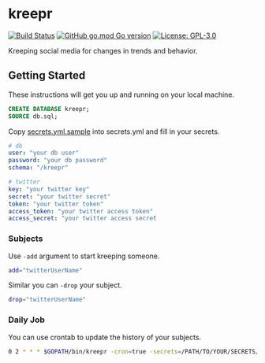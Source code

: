 # kreepr
[![Build Status](https://travis-ci.com/80-am/kreepr.svg?branch=master&status=started)](https://travis-ci.com/80-am/kreepr)
[![GitHub go.mod Go version](https://img.shields.io/github/go-mod/go-version/80-am/kreepr)](https://golang.org/)
[![License: GPL-3.0](https://img.shields.io/github/license/80-am/kreepr)](https://opensource.org/licenses/GPL-3.0)

Kreeping social media for changes in trends and behavior.

## Getting Started
These instructions will get you up and running on your local machine.

```sql
CREATE DATABASE kreepr;
SOURCE db.sql;
```

Copy [secrets.yml.sample](secrets.yml.sample) into secrets.yml and fill in your secrets.

```yml
# db
user: "your db user"
password: "your db password"
schema: "/kreepr"

# twitter
key: "your twitter key"
secret: "your twitter secret" 
token: "your twitter token"
access_token: "your twitter access token"
access_secret: "your twitter access secret
```

### Subjects
Use `-add` argument to start kreeping someone.
```bash
add="twitterUserName"
```
Similar you can `-drop` your subject.
```bash
drop="twitterUserName"
```

### Daily Job
You can use crontab to update the history of your subjects.
```bash
0 2 * * * $GOPATH/bin/kreepr -cron=true -secrets=/PATH/TO/YOUR/SECRETS/secrets.yml
```